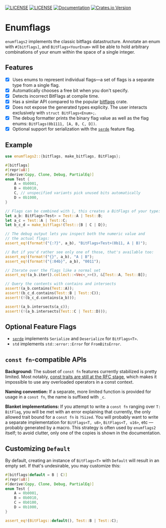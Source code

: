 [![LICENSE](https://img.shields.io/badge/license-MIT-blue.svg)](LICENSE-MIT)
[![LICENSE](https://img.shields.io/badge/license-apache-blue.svg)](LICENSE-APACHE)
[![Documentation](https://docs.rs/enumflags2/badge.svg)](https://docs.rs/enumflags2)
[![Crates.io Version](https://img.shields.io/crates/v/enumflags2.svg)](https://crates.io/crates/enumflags2)

# Enumflags

`enumflags2` implements the classic bitflags datastructure. Annotate an enum
with `#[bitflags]`, and `BitFlags<YourEnum>` will be able to hold arbitrary combinations
of your enum within the space of a single integer.

## Features

- [x] Uses enums to represent individual flags&mdash;a set of flags is a separate type from a single flag.
- [x] Automatically chooses a free bit when you don't specify.
- [x] Detects incorrect BitFlags at compile time.
- [x] Has a similar API compared to the popular [bitflags](https://crates.io/crates/bitflags) crate.
- [x] Does not expose the generated types explicity. The user interacts exclusively with `struct BitFlags<Enum>;`.
- [x] The debug formatter prints the binary flag value as well as the flag enums: `BitFlags(0b1111, [A, B, C, D])`.
- [x] Optional support for serialization with the [`serde`](https://serde.rs/) feature flag.

## Example

```rust
use enumflags2::{bitflags, make_bitflags, BitFlags};

#[bitflags]
#[repr(u8)]
#[derive(Copy, Clone, Debug, PartialEq)]
enum Test {
    A = 0b0001,
    B = 0b0010,
    C, // unspecified variants pick unused bits automatically
    D = 0b1000,
}

// Flags can be combined with |, this creates a BitFlags of your type:
let a_b: BitFlags<Test> = Test::A | Test::B;
let a_c = Test::A | Test::C;
let b_c_d = make_bitflags!(Test::{B | C | D});

// The debug output lets you inspect both the numeric value and
// the actual flags:
assert_eq!(format!("{:?}", a_b), "BitFlags<Test>(0b11, A | B)");

// But if you'd rather see only one of those, that's available too:
assert_eq!(format!("{}", a_b), "A | B");
assert_eq!(format!("{:04b}", a_b), "0011");

// Iterate over the flags like a normal set
assert_eq!(a_b.iter().collect::<Vec<_>>(), &[Test::A, Test::B]);

// Query the contents with contains and intersects
assert!(a_b.contains(Test::A));
assert!(b_c_d.contains(Test::B | Test::C));
assert!(!(b_c_d.contains(a_b)));

assert!(a_b.intersects(a_c));
assert!(!(a_b.intersects(Test::C | Test::D)));
```

## Optional Feature Flags

- [`serde`](https://serde.rs/) implements `Serialize` and `Deserialize`
  for `BitFlags<T>`.
- `std` implements `std::error::Error` for `FromBitsError`.

## `const fn`-compatible APIs

**Background:** The subset of `const fn` features currently stabilized is pretty limited.
Most notably, [const traits are still at the RFC stage][const-trait-rfc],
which makes it impossible to use any overloaded operators in a const
context.

**Naming convention:** If a separate, more limited function is provided
for usage in a `const fn`, the name is suffixed with `_c`.

**Blanket implementations:** If you attempt to write a `const fn` ranging
over `T: BitFlag`, you will be met with an error explaining that currently,
the only allowed trait bound for a `const fn` is `?Sized`. You will probably
want to write a separate implementation for `BitFlags<T, u8>`,
`BitFlags<T, u16>`, etc — probably generated by a macro.
This strategy is often used by `enumflags2` itself; to avoid clutter, only
one of the copies is shown in the documentation.

## Customizing `Default`

By default, creating an instance of `BitFlags<T>` with `Default` will result in an empty
set. If that's undesirable, you may customize this:

```rust
#[bitflags(default = B | C)]
#[repr(u8)]
#[derive(Copy, Clone, Debug, PartialEq)]
enum Test {
    A = 0b0001,
    B = 0b0010,
    C = 0b0100,
    D = 0b1000,
}

assert_eq!(BitFlags::default(), Test::B | Test::C);
```

[const-trait-rfc]: https://github.com/rust-lang/rfcs/pull/2632
